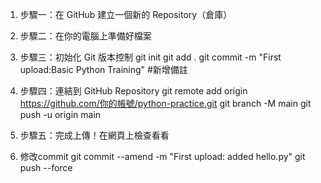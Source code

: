 1. 步驟一：在 GitHub 建立一個新的 Repository（倉庫）
2. 步驟二：在你的電腦上準備好檔案
3. 步驟三：初始化 Git 版本控制
git init
git add .
git commit -m "First upload:Basic Python Training" #新增備註
4. 步驟四：連結到 GitHub Repository
git remote add origin https://github.com/你的帳號/python-practice.git
git branch -M main
git push -u origin main
5. 步驟五：完成上傳！在網頁上檢查看看

6. 修改commit
git commit --amend -m "First upload: added hello.py"
git push --force
